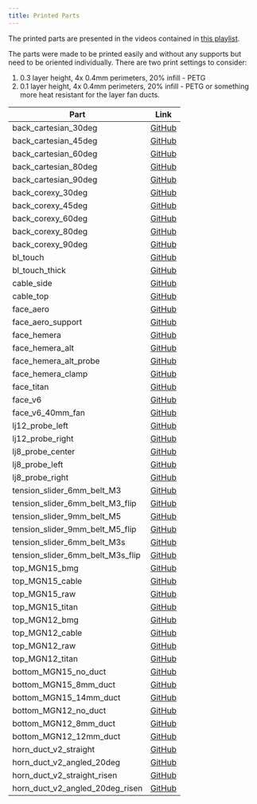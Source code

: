 ```yaml
---
title: Printed Parts
---
```


The printed parts are presented in the videos contained in [this playlist](https://www.youtube.com/playlist?list=PLR8LTCniA766Mg1a88iF8xhOlvZR-Rc3A).

The parts were made to be printed easily and without any supports but need to be oriented individually. 
There are two print settings to consider:

1. 0.3 layer height, 4x 0.4mm perimeters, 20% infill - PETG
2. 0.1 layer height, 4x 0.4mm perimeters, 20% infill - PETG or something more heat resistant for the layer fan ducts.

| Part | Link |
| ---- | ---- |
| back_cartesian_30deg | [GitHub](https://github.com/pkucmus/EVA/tree/master/stl/Backs/back_cartesian_30deg.stl) |
| back_cartesian_45deg | [GitHub](https://github.com/pkucmus/EVA/tree/master/stl/Backs/back_cartesian_45deg.stl) |
| back_cartesian_60deg | [GitHub](https://github.com/pkucmus/EVA/tree/master/stl/Backs/back_cartesian_60deg.stl) |
| back_cartesian_80deg | [GitHub](https://github.com/pkucmus/EVA/tree/master/stl/Backs/back_cartesian_80deg.stl) |
| back_cartesian_90deg | [GitHub](https://github.com/pkucmus/EVA/tree/master/stl/Backs/back_cartesian_90deg.stl) |
| back_corexy_30deg | [GitHub](https://github.com/pkucmus/EVA/tree/master/stl/Backs/back_corexy_30deg.stl) |
| back_corexy_45deg | [GitHub](https://github.com/pkucmus/EVA/tree/master/stl/Backs/back_corexy_45deg.stl) |
| back_corexy_60deg | [GitHub](https://github.com/pkucmus/EVA/tree/master/stl/Backs/back_corexy_60deg.stl) |
| back_corexy_80deg | [GitHub](https://github.com/pkucmus/EVA/tree/master/stl/Backs/back_corexy_80deg.stl) |
| back_corexy_90deg | [GitHub](https://github.com/pkucmus/EVA/tree/master/stl/Backs/back_corexy_90deg.stl) |
| bl_touch | [GitHub](https://github.com/pkucmus/EVA/tree/master/stl/Probe%20Mounts/bl_touch.stl) |
| bl_touch_thick | [GitHub](https://github.com/pkucmus/EVA/tree/master/stl/Probe%20Mounts/bl_touch_thick.stl) |
| cable_side | [GitHub](https://github.com/pkucmus/EVA/tree/master/stl/Cable%20Mounts/cable_side.stl) |
| cable_top | [GitHub](https://github.com/pkucmus/EVA/tree/master/stl/Cable%20Mounts/cable_top.stl) |
| face_aero | [GitHub](https://github.com/pkucmus/EVA/tree/master/stl/Faces/face_aero.stl) |
| face_aero_support | [GitHub](https://github.com/pkucmus/EVA/tree/master/stl/Faces/face_aero_support.stl) |
| face_hemera | [GitHub](https://github.com/pkucmus/EVA/tree/master/stl/Faces/face_hemera.stl) |
| face_hemera_alt | [GitHub](https://github.com/pkucmus/EVA/tree/master/stl/Faces/face_hemera_alt.stl) |
| face_hemera_alt_probe | [GitHub](https://github.com/pkucmus/EVA/tree/master/stl/Faces/face_hemera_alt_probe.stl) |
| face_hemera_clamp | [GitHub](https://github.com/pkucmus/EVA/tree/master/stl/Faces/face_hemera_clamp.stl) |
| face_titan | [GitHub](https://github.com/pkucmus/EVA/tree/master/stl/Faces/face_titan.stl) |
| face_v6 | [GitHub](https://github.com/pkucmus/EVA/tree/master/stl/Faces/face_v6.stl) |
| face_v6_40mm_fan | [GitHub](https://github.com/pkucmus/EVA/tree/master/stl/Faces/face_v6_40mm_fan.stl) |
| lj12_probe_left | [GitHub](https://github.com/pkucmus/EVA/tree/master/stl/Probe%20Mounts/lj12_probe_left.stl) |
| lj12_probe_right | [GitHub](https://github.com/pkucmus/EVA/tree/master/stl/Probe%20Mounts/lj12_probe_right.stl) |
| lj8_probe_center | [GitHub](https://github.com/pkucmus/EVA/tree/master/stl/Probe%20Mounts/lj8_probe_center.stl) |
| lj8_probe_left | [GitHub](https://github.com/pkucmus/EVA/tree/master/stl/Probe%20Mounts/lj8_probe_left.stl) |
| lj8_probe_right | [GitHub](https://github.com/pkucmus/EVA/tree/master/stl/Probe%20Mounts/lj8_probe_right.stl) |
| tension_slider_6mm_belt_M3 | [GitHub](https://github.com/pkucmus/EVA/tree/master/stl/Backs/tension_slider_6mm_belt_M3.stl) |
| tension_slider_6mm_belt_M3_flip | [GitHub](https://github.com/pkucmus/EVA/tree/master/stl/Backs/tension_slider_6mm_belt_M3_flip.stl) |
| tension_slider_9mm_belt_M5 | [GitHub](https://github.com/pkucmus/EVA/tree/master/stl/Backs/tension_slider_9mm_belt_M5.stl) |
| tension_slider_9mm_belt_M5_flip | [GitHub](https://github.com/pkucmus/EVA/tree/master/stl/Backs/tension_slider_9mm_belt_M5_flip.stl) |
| tension_slider_6mm_belt_M3s | [GitHub](https://github.com/pkucmus/EVA/tree/master/stl/Backs/tension_slider_6mm_belt_M3s.stl) |
| tension_slider_6mm_belt_M3s_flip | [GitHub](https://github.com/pkucmus/EVA/tree/master/stl/Backs/tension_slider_6mm_belt_M3s_flip.stl) |
| top_MGN15_bmg | [GitHub](https://github.com/pkucmus/EVA/tree/master/stl/Tops/top_MGN15_bmg.stl) |
| top_MGN15_cable | [GitHub](https://github.com/pkucmus/EVA/tree/master/stl/Tops/top_MGN15_cable.stl) |
| top_MGN15_raw | [GitHub](https://github.com/pkucmus/EVA/tree/master/stl/Tops/top_MGN15_raw.stl) |
| top_MGN15_titan | [GitHub](https://github.com/pkucmus/EVA/tree/master/stl/Tops/top_MGN15_titan.stl) |
| top_MGN12_bmg | [GitHub](https://github.com/pkucmus/EVA/tree/master/stl/Tops/top_MGN12_bmg.stl) |
| top_MGN12_cable | [GitHub](https://github.com/pkucmus/EVA/tree/master/stl/Tops/top_MGN12_cable.stl) |
| top_MGN12_raw | [GitHub](https://github.com/pkucmus/EVA/tree/master/stl/Tops/top_MGN12_raw.stl) |
| top_MGN12_titan | [GitHub](https://github.com/pkucmus/EVA/tree/master/stl/Tops/top_MGN12_titan.stl) |
| bottom_MGN15_no_duct | [GitHub](https://github.com/pkucmus/EVA/tree/master/stl/Bottoms/bottom_MGN15_no_duct.stl) |
| bottom_MGN15_8mm_duct | [GitHub](https://github.com/pkucmus/EVA/tree/master/stl/Bottoms/bottom_MGN15_8mm_duct.stl) |
| bottom_MGN15_14mm_duct | [GitHub](https://github.com/pkucmus/EVA/tree/master/stl/Bottoms/bottom_MGN15_14mm_duct.stl) |
| bottom_MGN12_no_duct | [GitHub](https://github.com/pkucmus/EVA/tree/master/stl/Bottoms/bottom_MGN12_no_duct.stl) |
| bottom_MGN12_8mm_duct | [GitHub](https://github.com/pkucmus/EVA/tree/master/stl/Bottoms/bottom_MGN12_8mm_duct.stl) |
| bottom_MGN12_12mm_duct | [GitHub](https://github.com/pkucmus/EVA/tree/master/stl/Bottoms/bottom_MGN12_12mm_duct.stl) |
| horn_duct_v2_straight | [GitHub](https://github.com/pkucmus/EVA/tree/master/stl/horn_duct_v2_straight.stl) |
| horn_duct_v2_angled_20deg | [GitHub](https://github.com/pkucmus/EVA/tree/master/stl/horn_duct_v2_angled_20deg.stl) |
| horn_duct_v2_straight_risen | [GitHub](https://github.com/pkucmus/EVA/tree/master/stl/horn_duct_v2_straight_risen.stl) |
| horn_duct_v2_angled_20deg_risen | [GitHub](https://github.com/pkucmus/EVA/tree/master/stl/horn_duct_v2_angled_20deg_risen.stl) |
